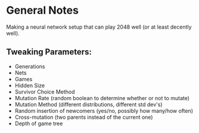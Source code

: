# General Notes

Making a neural network setup that can play 2048 well (or at least decently well).

## Tweaking Parameters:

+ Generations
+ Nets
+ Games
+ Hidden Size
+ Survivor Choice Method
+ Mutation Rate (random boolean to determine whether or not to mutate)
+ Mutation Method (different distributions, different std dev's)
+ Random insertion of newcomers (yes/no, possibly how many/how often)
+ Cross-mutation (two parents instead of the current one)
+ Depth of game tree
